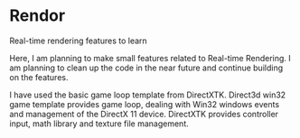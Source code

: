 # Rendor
Real-time rendering features to learn

Here, I am planning to make small features related to Real-time Rendering. I am planning to clean up the code in the near future and continue building on the features.

I have used the basic game loop template from DirectXTK.
Direct3d win32 game template provides game loop, dealing with Win32 windows events and management of the DirectX 11 device.
DirectXTK provides controller input, math library and texture file management.
